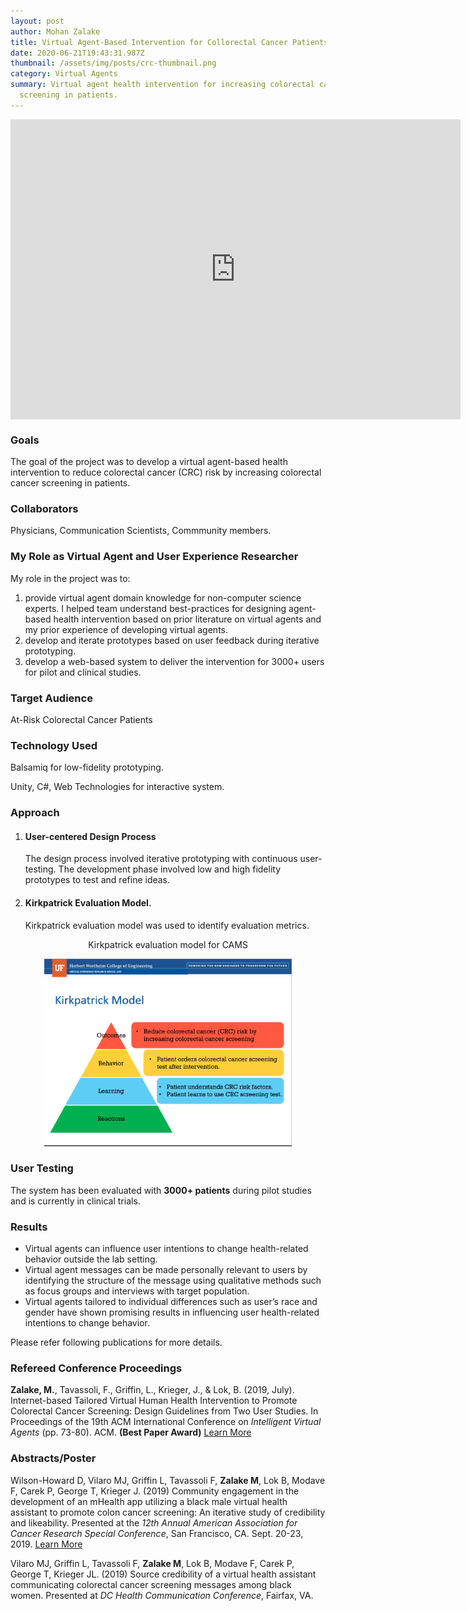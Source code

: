 ```yaml
---
layout: post
author: Mohan Zalake
title: Virtual Agent-Based Intervention for Collorectal Cancer Patients
date: 2020-06-21T19:43:31.987Z
thumbnail: /assets/img/posts/crc-thumbnail.png
category: Virtual Agents
summary: Virtual agent health intervention for increasing colorectal cancer
  screening in patients.
---
```

<iframe style="display: block;margin-left:auto;margin-right:auto;" width="720" height="480" src="https://www.youtube.com/embed/4tumdYwjU4g" frameborder="0" allow="accelerometer; autoplay; encrypted-media; gyroscope; picture-in-picture" allowfullscreen></iframe>

### **Goals**

The goal of the project was to develop a virtual agent-based health intervention to reduce colorectal cancer (CRC) risk by increasing colorectal cancer screening in patients.

### **Collaborators**

Physicians, Communication Scientists, Commmunity members.

### My Role as Virtual Agent and User Experience Researcher

My role in the project was to: 

1. provide virtual agent domain knowledge for non-computer science experts. I helped team understand best-practices for designing agent-based health intervention based on prior literature on virtual agents and my prior experience of developing virtual agents. 
2. develop and iterate prototypes based on user feedback during iterative prototyping. 
3. develop a web-based system to deliver the intervention for 3000+ users for pilot and clinical studies.

### **Target Audience**

At-Risk Colorectal Cancer Patients

### **Technology Used**

Balsamiq for low-fidelity prototyping.

Unity, C#, Web Technologies for interactive system.

### **Approach**

1. #### **User-centered Design Process**

   The design process involved iterative prototyping with continuous user-testing. The development phase involved low and high fidelity prototypes to test and refine ideas.
2. #### **Kirkpatrick Evaluation Model.**

   Kirkpatrick evaluation model was used to identify evaluation metrics.

<center>Kirkpatrick evaluation model for CAMS</center>
<p align="center">
  <img height="300" src="/assets/img/posts/crc-kirk.png">
</p>

### User Testing

The system has been evaluated with **3000+ patients** during pilot studies and is currently in clinical trials.

### Results

* Virtual agents can influence user intentions to change health-related behavior outside the lab setting.
* Virtual agent messages can be made personally relevant to users by identifying the structure of the message
  using qualitative methods such as focus groups and interviews with target population.
* Virtual agents tailored to individual differences such as user’s race and gender have shown promising
  results in influencing user health-related intentions to change behavior.

Please refer following publications for more details. 

### Refereed Conference Proceedings

**Zalake, M.**, Tavassoli, F., Griffin, L., Krieger, J., & Lok, B. (2019, July). Internet-based Tailored Virtual Human Health Intervention to Promote Colorectal Cancer Screening: Design Guidelines from Two User Studies. In Proceedings of the 19th ACM International Conference on *Intelligent Virtual Agents* (pp. 73-80). ACM. **(Best Paper Award)** [Learn More](https://dl.acm.org/doi/abs/10.1145/3308532.3329471)

### Abstracts/Poster

Wilson-Howard D, Vilaro MJ, Griffin L, Tavassoli F, **Zalake M**, Lok B, Modave F, Carek P, George T, Krieger J. (2019) Community engagement in the development of an mHealth app utilizing a black male virtual health assistant to promote colon cancer screening: An iterative study of credibility and likeability. Presented at the *12th Annual American Association for Cancer Research Special Conference*, San Francisco, CA. Sept. 20-23, 2019. [Learn More](https://cebp.aacrjournals.org/content/29/6_Supplement_2/A041.abstract)

Vilaro MJ, Griffin L, Tavassoli F, **Zalake M**, Lok B, Modave F, Carek P, George T, Krieger JL. (2019) Source credibility of a virtual health assistant communicating colorectal cancer screening messages among black women. Presented at *DC Health Communication Conference*, Fairfax, VA.